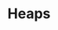 ---
codehost: https://github.com/HeapsIO
logohandle: heapsio
sort: heapsio
title: Heaps
website: https://heaps.io/
---